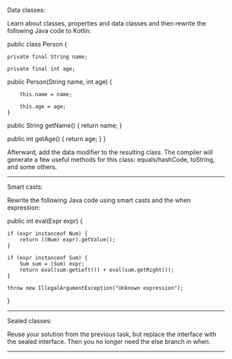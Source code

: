 Data classes:

Learn about classes, properties and data classes and then rewrite the following Java code to Kotlin:

public class Person {

    private final String name;
    
    private final int age;
    
public Person(String name, int age) {
        
        this.name = name;
        
        this.age = age;
    }
    
public String getName() {
        return name;
    }

public int getAge() {
        return age;
    }
}

Afterward, add the data modifier to the resulting class. The compiler will generate a few useful methods for this class: equals/hashCode, toString, and some others.
___________________________________________________________________________________________________________________________________________________________________

Smart casts:

Rewrite the following Java code using smart casts and the when expression:

public int eval(Expr expr) {
    
    if (expr instanceof Num) {
        return ((Num) expr).getValue();
    }
    
    if (expr instanceof Sum) {
        Sum sum = (Sum) expr;
        return eval(sum.getLeft()) + eval(sum.getRight());
    }
    
    throw new IllegalArgumentException("Unknown expression");
}
___________________________________________________________________________________________________________________________________________________________________

Sealed classes:

Reuse your solution from the previous task, but replace the interface with the sealed interface. Then you no longer need the else branch in when.
___________________________________________________________________________________________________________________________________________________________________
